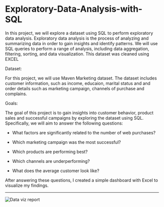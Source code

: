 # Exploratory-Data-Analysis-with-SQL

In this project, we will explore a dataset using SQL to perform exploratory data analysis. Exploratory data analysis is the process of analyzing and summarizing data in order to gain insights and identify patterns. We will use SQL queries to perform a range of analysis, including data aggregation, filtering, sorting, and data visualization. This dataset was cleaned using EXCEL

Dataset:

For this project, we will use Maven Marketing dataset. The dataset includes customer information, such as income, educaion, marital status and and order details such as marketing campaign, channels of purchase and complains.

Goals:

The goal of this project is to gain insights into customer behavior, product sales and successful campaigns by exploring the dataset using SQL. Specifically, we will aim to answer the following questions:

* What factors are significantly related to the number of web purchases?

* Which marketing campaign was the most successful?

* Which products are performing best?

* Which channels are underperforming?

* What does the average customer look like?

After answering these questions, I created a simple dashboard with Excel to visualize my findings. 

------------
![Data viz report](https://user-images.githubusercontent.com/107825654/226981811-20d46a23-8053-4f06-9d0f-78599ed0be03.jpg)

